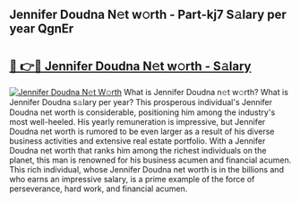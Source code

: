 ## Jennifer Doudna N𝚎t w𝚘rth - Part-kj7 S𝚊lary per year QgnEr

# <h2><a href="http://gc4urn.nevu.top/?p=Jennifer+Doudna">🔗 👉🔴 Jennifer Doudna N𝚎t w𝚘rth - S𝚊lary</a></h2>

[![Jennifer Doudna N𝚎t W𝚘rth](https://i.imgur.com/Oavwk0R.jpeg)](http://gc4urn.nevu.top/?p=Jennifer+Doudna)
What is Jennifer Doudna n𝚎t w𝚘rth? What is Jennifer Doudna s𝚊lary per year?
This prosperous individual's Jennifer Doudna net worth is considerable, positioning him among the industry's most well-heeled. His yearly remuneration is impressive, but Jennifer Doudna net worth is rumored to be even larger as a result of his diverse business activities and extensive real estate portfolio. With a Jennifer Doudna net worth that ranks him among the richest individuals on the planet, this man is renowned for his business acumen and financial acumen. This rich individual, whose Jennifer Doudna net worth is in the billions and who earns an impressive salary, is a prime example of the force of perseverance, hard work, and financial acumen.
